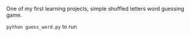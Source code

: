 One of my first learning projects, simple shuffled letters word guessing game.

`python guess_word.py` to run
